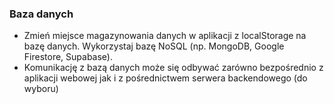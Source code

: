 ### Baza danych
- Zmień miejsce magazynowania danych w aplikacji z localStorage na bazę danych. Wykorzystaj bazę NoSQL (np. MongoDB, Google Firestore, Supabase).
- Komunikację z bazą danych może się odbywać zarówno bezpośrednio z aplikacji webowej jak i z pośrednictwem serwera backendowego (do wyboru) 
